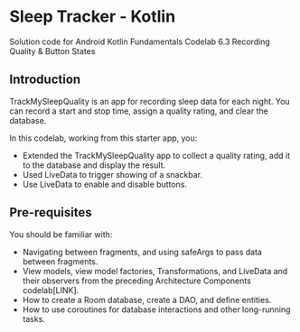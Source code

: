 Sleep Tracker - Kotlin
============================================================================

Solution code for Android Kotlin Fundamentals Codelab 6.3 Recording Quality & Button States

Introduction
------------

TrackMySleepQuality is an app for recording sleep data for each night. 
You can record a start and stop time, assign a quality rating, and clear the database. 

In this codelab, working from this starter app, you:

* Extended the TrackMySleepQuality app to collect a quality rating, add it to the database and display the result.
* Used LiveData to trigger showing of a snackbar. 
* Use LiveData to enable and disable buttons.


Pre-requisites
--------------

You should be familiar with:

* Navigating between fragments, and using safeArgs to pass data between fragments.
* View models, view model factories, Transformations, and LiveData and their observers 
  from the preceding Architecture Components codelab[LINK].
* How to create a Room database, create a DAO, and define entities.
* How to use coroutines for database interactions and other long-running tasks.
